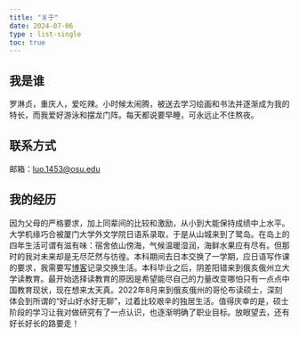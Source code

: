 ```yaml
---
title: "关于"
date: 2024-07-06
type : list-single
toc: true
---
```


## 我是谁

罗淋贞，重庆人，爱吃辣。小时候太闹腾，被送去学习绘画和书法并逐渐成为我的特长，而我爱好游泳和摆龙门阵。每天都说要早睡，可永远止不住熬夜。

## 联系方式

邮箱：luo.1453@osu.edu

## 我的经历

因为父母的严格要求，加上同辈间的比较和激励，从小到大能保持成绩中上水平。大学机缘巧合被厦门大学外文学院日语系录取，于是从山城来到了鹭岛。在岛上的四年生活可谓有滋有味：宿舍依山傍海，气候温暖湿润，海鲜水果应有尽有。但那时的我对未来却是无尽茫然与彷徨。本科期间去日本交换了一学期，应日语写作课的要求，我需要写[博客](https://beckyllz.design.blog)记录交换生活。本科毕业之后，阴差阳错来到俄亥俄州立大学读教育。最开始选择读教育的原因是希望能尽自己的力量改变哪怕只有一点点中国教育现状，现在想来太天真。2022年8月来到俄亥俄州的哥伦布读硕士，深刻体会到所谓的“好山好水好无聊”，过着比较艰辛的独居生活。值得庆幸的是，硕士阶段的学习让我对做研究有了一点认识，也逐渐明确了职业目标。放眼望去，还有好长好长的路要走！






